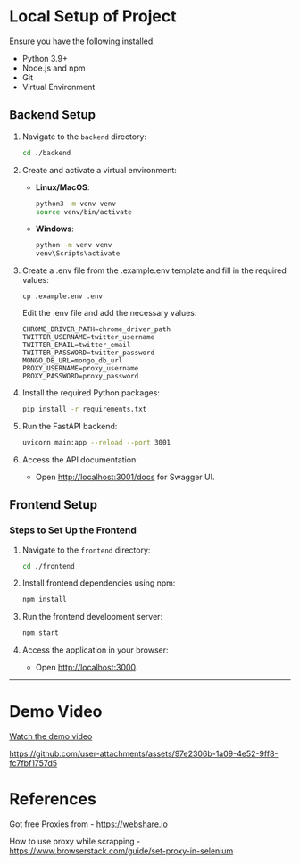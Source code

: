 # Local Setup of Project

Ensure you have the following installed:

- Python 3.9+
- Node.js and npm
- Git
- Virtual Environment
  
## Backend Setup

1. Navigate to the `backend` directory:

   ```bash
   cd ./backend
   ```

2. Create and activate a virtual environment:
   - **Linux/MacOS**:

     ```bash
     python3 -m venv venv
     source venv/bin/activate
     ```

   - **Windows**:

     ```bash
     python -m venv venv
     venv\Scripts\activate
     ```

3. Create a .env file from the .example.env template and fill in the required values:

    ```
    cp .example.env .env
    ```

    Edit the .env file and add the necessary values:

    ```env
    CHROME_DRIVER_PATH=chrome_driver_path
    TWITTER_USERNAME=twitter_username
    TWITTER_EMAIL=twitter_email
    TWITTER_PASSWORD=twitter_password
    MONGO_DB_URL=mongo_db_url
    PROXY_USERNAME=proxy_username
    PROXY_PASSWORD=proxy_password
    ```

4. Install the required Python packages:

   ```bash
   pip install -r requirements.txt
   ```

5. Run the FastAPI backend:

   ```bash
   uvicorn main:app --reload --port 3001
   ```

6. Access the API documentation:
   - Open [http://localhost:3001/docs](http://localhost:3001/docs) for Swagger UI.

## Frontend Setup

### Steps to Set Up the Frontend

1. Navigate to the `frontend` directory:

   ```bash
   cd ./frontend
   ```

2. Install frontend dependencies using npm:

   ```bash
   npm install
   ```

3. Run the frontend development server:

   ```bash
   npm start
   ```

4. Access the application in your browser:
   - Open [http://localhost:3000](http://localhost:3000).

---

# Demo Video

[Watch the demo video](https://drive.google.com/file/d/1PilJcs9iVEmEHZYnm4szigYVQi1Xjmi0/view?usp=sharing)


https://github.com/user-attachments/assets/97e2306b-1a09-4e52-9ff8-fc7fbf1757d5



# References

Got free Proxies from - <https://webshare.io>

How to use proxy while scrapping -<https://www.browserstack.com/guide/set-proxy-in-selenium>
